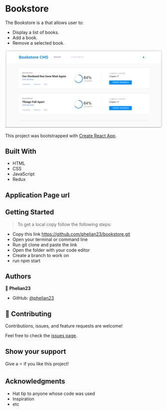 # Bookstore
The Bookstore is a that allows user to:

- Display a list of books.
- Add a book.
- Remove a selected book.

![screenshot](./src/images/bookPage.PNG)

This project was bootstrapped with [Create React App](https://github.com/facebook/create-react-app).

## Built With

- HTML
- CSS
- JavaScript
- Redux

## Application Page url


## Getting Started

> To get a local copy follow the following steps:

- Copy this link https://github.com/phelian23/bookstore.git
- Open your terminal or command line
- Run git clone and paste the link
- Open the folder with your code editor
- Create a branch to work on
- run npm start

## Authors

👤 **Phelian23**

- GitHub: [@phelian23](https://github.com/phelian23)

## 🤝 Contributing

Contributions, issues, and feature requests are welcome!

Feel free to check the [issues page](../../issues/).

## Show your support

Give a ⭐️ if you like this project!

## Acknowledgments

- Hat tip to anyone whose code was used
- Inspiration
- etc
